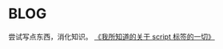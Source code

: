 # BLOG
尝试写点东西，消化知识。
[《我所知道的关于 script 标签的一切》](https://www.h5jun.com/post/everything-i-know-about-the-script-tag.html)
